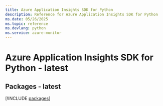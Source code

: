 ```yaml
---
title: Azure Application Insights SDK for Python
description: Reference for Azure Application Insights SDK for Python
ms.date: 05/26/2025
ms.topic: reference
ms.devlang: python
ms.service: azure-monitor
---
```

# Azure Application Insights SDK for Python - latest
## Packages - latest
[!INCLUDE [packages](application-insights-index.md)]